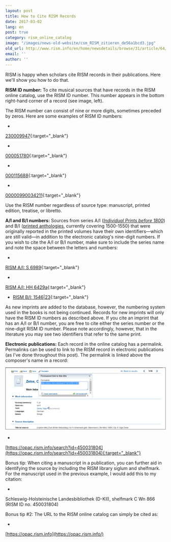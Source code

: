 ```yaml
---
layout: post
title: How to Cite RISM Records
date: 2017-03-02
lang: en
post: true
category: rism_online_catalog
image: "/images/news-old-website/csm_RISM_zitieren_de56a1bcd3.jpg"
old_url: http://www.rism.info/en/home/newsdetails/browse/31/article/64/how-to-cite-rism-records.html
email: ''
author: ''
---
```


RISM is happy when scholars cite RISM records in their publications. Here we'll show you how to do that.

**RISM ID number:** To cite musical sources that have records in the RISM online catalog, use the RISM ID number. This number appears in the bottom right-hand corner of a record (see image, left).

The RISM number can consist of nine or more digits, sometimes preceded by zeros. Here are some examples of RISM ID numbers:

-

[230009947](https://opac.rism.info/search?id=230009947&Language=en){:target="_blank"}

-

[000051780](https://opac.rism.info/search?id=000051780&Language=en){:target="_blank"}

-

[000115688](https://opac.rism.info/search?id=000115688&Language=en){:target="_blank"}

-

[00000990034211](https://opac.rism.info/search?id=00000990034211&Language=en){:target="_blank"}


Use the RISM number regardless of source type: manuscript, printed edition, treatise, or libretto.

**A/I and B/I numbers:** Sources from series A/I (_[Individual Prints before 1800](/publications.html#c36)_) and B/I ([printed anthologies](/publications.html#c2619), currently covering 1500-1550) that were originally reported in the printed volumes have their own identifiers—which are still valid—in addition to the electronic catalog's nine-digit numbers. If you wish to cite the A/I or B/I number, make sure to include the series name and note the space between the letters and numbers:

-

[RISM A/I: S 6989](https://opac.rism.info/search?id=00000990063266&Language=en){:target="_blank"}

-

[RISM A/I: HH 6429a](https://opac.rism.info/search?id=00000991020872&Language=en){:target="_blank"}

- [RISM B/I: 1546|23](https://opac.rism.info/search?id=00000993104478&Language=en){:target="_blank"}

As new imprints are added to the database, however, the numbering system used in the books is not being continued. Records for new imprints will only have the RISM ID numbers as described above. If you cite an imprint that has an A/I or B/I number, you are free to cite either the series number or the nine-digit RISM ID number. Please note accordingly, however, that in the literature you may see two identifiers that refer to the same print.

**Electronic publications:** Each record in the online catalog has a permalink. Permalinks can be used to link to the RISM record in electronic publications (as I've done throughout this post). The permalink is linked above the composer's name in a record:

![RISM permalink](/resources-old-website/news/RISM_zitieren_permalink_1029_x_397.jpg)

-

[https://opac.rism.info/search?id=450031804](https://opac.rism.info/search?id=450031804){:target="_blank"}


Bonus tip: When citing a manuscript in a publication, you can further aid in identifying the source by including the RISM library siglum and shelfmark. For the manuscript used in the previous example, I would add this to my citation:

-

Schleswig-Holsteinische Landesbibliothek (D-KIl), shelfmark C Wn 866 (RISM ID no. 450031804)


Bonus tip #2: The URL to the RISM online catalog can simply be cited as:

-

[https://opac.rism.info](https://opac.rism.info/)